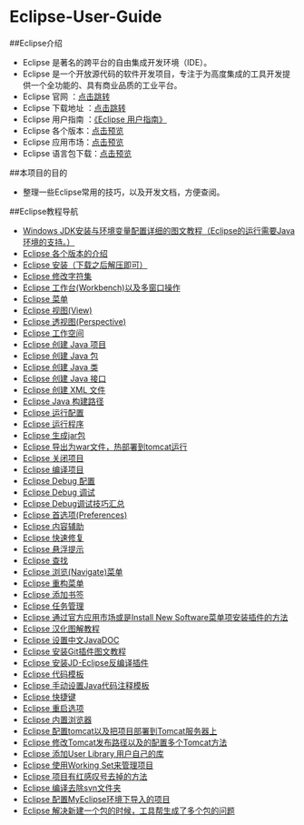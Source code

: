 # Eclipse-User-Guide

##Eclipse介绍

* Eclipse 是著名的跨平台的自由集成开发环境（IDE）。
* Eclipse 是一个开放源代码的软件开发项目，专注于为高度集成的工具开发提供一个全功能的、具有商业品质的工业平台。
* Eclipse 官网 ：[点击跳转](http://www.eclipse.org/)
* Eclipse 下载地址 ：[点击跳转](http://www.eclipse.org/downloads/)
* Eclipse 用户指南 ：[《Eclipse 用户指南》](http://help.eclipse.org/neon/index.jsp)
* Eclipse 各个版本：[点击预览](http://www.eclipse.org/downloads/eclipse-packages/)
* Eclipse 应用市场：[点击预览](http://marketplace.eclipse.org/)
* Eclipse 语言包下载：[点击预览](http://www.eclipse.org/babel/downloads.php)
   
##本项目的目的

* 整理一些Eclipse常用的技巧，以及开发文档，方便查阅。
   

##Eclipse教程导航

* [Windows JDK安装与环境变量配置详细的图文教程（Eclipse的运行需要Java环境的支持。）](http://www.cnblogs.com/liuhongfeng/p/4177568.html)
* [Eclipse 各个版本的介绍](http://www.cnblogs.com/liuhongfeng/p/5004426.html)
* [Eclipse 安装（下载之后解压即可）](http://www.runoob.com/eclipse/eclipse-install.html)
* [Eclipse 修改字符集](http://www.runoob.com/eclipse/eclipse-charset.html)
* [Eclipse 工作台(Workbench)以及多窗口操作](http://www.runoob.com/eclipse/eclipse-explore-windows.html)
* [Eclipse 菜单](http://www.runoob.com/eclipse/eclipse-explore-menus.html)
* [Eclipse 视图(View)](http://www.runoob.com/eclipse/eclipse-explore-views.html)
* [Eclipse 透视图(Perspective)](http://www.runoob.com/eclipse/eclipse-perspectives.html)
* [Eclipse 工作空间](http://www.runoob.com/eclipse/eclipse-workspaces.html)
* [Eclipse 创建 Java 项目](http://www.runoob.com/eclipse/eclipse-create-java-project.html)
* [Eclipse 创建 Java 包](http://www.runoob.com/eclipse/eclipse-create-java-package.html)
* [Eclipse 创建 Java 类](http://www.runoob.com/eclipse/eclipse-create-java-class.html)
* [Eclipse 创建 Java 接口](http://www.runoob.com/eclipse/eclipse-create-java-interface.html)
* [Eclipse 创建 XML 文件](http://www.runoob.com/eclipse/eclipse-create-xml-file.html)
* [Eclipse Java 构建路径](http://www.runoob.com/eclipse/eclipse-java-build-path.html)
* [Eclipse 运行配置](http://www.runoob.com/eclipse/eclipse-run-configuration.html)
* [Eclipse 运行程序](http://www.runoob.com/eclipse/eclipse-running-program.html)
* [Eclipse 生成jar包](http://www.runoob.com/eclipse/eclipse-create-jar-files.html)
* [Eclipse 导出为war文件，热部署到tomcat运行](http://www.cnblogs.com/hongten/archive/2012/11/27/hongten_java_eclipse_war_tomcat.html)
* [Eclipse 关闭项目](http://www.runoob.com/eclipse/eclipse-close-project.html)
* [Eclipse 编译项目](http://www.runoob.com/eclipse/eclipse-build-project.html)
* [Eclipse Debug 配置](http://www.runoob.com/eclipse/eclipse-debug-configuration.html)
* [Eclipse Debug 调试](http://www.runoob.com/eclipse/eclipse-debugging-program.html)
* [Eclipse Debug调试技巧汇总](http://www.cnblogs.com/liuhongfeng/p/4538269.html)
* [Eclipse 首选项(Preferences)](http://www.runoob.com/eclipse/eclipse-preferences.html)
* [Eclipse 内容辅助](http://www.runoob.com/eclipse/eclipse-content-assist.html)
* [Eclipse 快速修复](http://www.runoob.com/eclipse/eclipse-quick-fix.html)
* [Eclipse 悬浮提示](http://www.runoob.com/eclipse/eclipse-hover-help.html)
* [Eclipse 查找](http://www.runoob.com/eclipse/eclipse-search-menu.html)
* [Eclipse 浏览(Navigate)菜单](http://www.runoob.com/eclipse/eclipse-navigation.html)
* [Eclipse 重构菜单](http://www.runoob.com/eclipse/eclipse-refactoring.html)
* [Eclipse 添加书签](http://www.runoob.com/eclipse/eclipse-add-bookmarks.html)
* [Eclipse 任务管理](http://www.runoob.com/eclipse/eclipse-task-management.html)
* [Eclipse 通过官方应用市场或是Install New Software菜单项安装插件的方法](http://www.runoob.com/eclipse/eclipse-install-plugins.html)
* [Eclipse 汉化图解教程](http://www.cnblogs.com/Leo_wl/p/4475501.html)
* [Eclipse 设置中文JavaDOC](http://www.cnblogs.com/kay/archive/2008/05/26/1207956.html)
* [Eclipse 安装Git插件图文教程](http://www.cnblogs.com/liuhongfeng/p/5001528.html)
* [Eclipse 安装JD-Eclipse反编译插件](http://www.cnblogs.com/liuhongfeng/p/4997592.html)
* [Eclipse 代码模板](http://www.runoob.com/eclipse/eclipse-code-templates.html)
* [Eclipse 手动设置Java代码注释模板](http://www.cnblogs.com/liuhongfeng/p/4539816.html)
* [Eclipse 快捷键](http://www.runoob.com/eclipse/eclipse-shortcuts.html)
* [Eclipse 重启选项](http://www.runoob.com/eclipse/eclipse-restart-option.html)
* [Eclipse 内置浏览器](http://www.runoob.com/eclipse/eclipse-web-browsers.html)
* [Eclipse 配置tomcat以及把项目部署到Tomcat服务器上](http://www.cnblogs.com/liuhongfeng/p/4766721.html)
* [Eclipse 修改Tomcat发布路径以及的配置多个Tomcat方法](http://www.cnblogs.com/liuhongfeng/p/4973519.html)
* [Eclipse 添加User Library,用户自己的库](http://www.cnblogs.com/liuhongfeng/p/4633746.html)
* [Eclipse 使用Working Set来管理项目](http://www.cnblogs.com/liuhongfeng/p/4792525.html)
* [Eclipse 项目有红感叹号去掉的方法](http://www.cnblogs.com/liuhongfeng/p/4861784.html)
* [Eclipse 编译去除svn文件夹](http://www.cnblogs.com/liuhongfeng/p/4933175.html)
* [Eclipse 配置MyEclipse环境下导入的项目](http://www.cnblogs.com/liuhongfeng/p/5044250.html)
* [Eclipse 解决新建一个包的时候，工具帮生成了多个包的问题](http://www.cnblogs.com/liuhongfeng/p/5045167.html)





